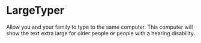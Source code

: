 # LargeTyper
Allow you and your family to type to the same computer. This computer will show the text extra large for older people or people with a hearing disability.
